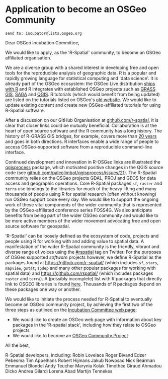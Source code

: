 # Application to become an OSGeo Community

	send to: incubator@lists.osgeo.org
    
Dear OSGeo Incubation Committee,

We would like to apply, as the 'R-Spatial' community, to become an OSGeo affiliated organisation.

We are a diverse group with a shared interest in developing free and open tools for the reproducible analysis of geographic data. R is a popular and rapidly growing language for statistical computing and 'data science'. It is already part of the OSGeo ecosystem: the OSGeo Live distribution [ships with R](https://github.com/OSGeo/OSGeoLive/blob/master/bin/install_R.sh) and R integrates with established OSGeo projects such as [GRASS GIS](https://grasswiki.osgeo.org/wiki/R_statistics), [SAGA](https://cran.r-project.org/package=RSAGA) and [QGIS](https://docs.qgis.org/3.16/en/docs/). R tutorials (which would benefit from being updated) are listed on the tutorials listed on OSGeo's [old website](http://old.www.osgeo.org/educational_content). We would like to update existing content and create new OSGeo-affiliated tutorials for using R-Spatial software.

After a discussion on our GitHub Organisation at [github.com/r-spatial](https://github.com/r-spatial), it is clear that closer links could be mutually beneficial. Collaboration is at the heart of open source software and the R community has a long history. The history of R-GRASS GIS bridges, for example, covers more than [20 years](https://doi.org/10.1016/S0098-3004(00)00057-1) and goes in both directions. R interfaces enable a wide range of people to access OSGeo-supported software from a reproducible command-line interface. 

Continued development and innovation in R-OSGeo links are illustrated the [qgisprocess](https://github.com/paleolimbot/qgisprocess) package, which motivated positive changes in the QGIS source code (see [github.com/paleolimbot/qgisprocess/issues/21](https://github.com/paleolimbot/qgisprocess/issues/21)). The R-Spatial community relies on the OSGeo projects GDAL, PROJ and GEOS for data access and geographic operations. Core R-Spatial packages `sf`, `raster` and `terra` use bindings to the libraries for much of the heavy lifting and many thousands of people using R for spatial research (often without knowing) run OSGeo support code every day. We would like to support the ongoing work of these vital components of the wider community that is represented by the OSGeo-affiliated conference series FOSS4G. We also anticipate benefits from being part of the wider OSGeo community and would like to be more active members of the wider movement advocating free and open source software for geospatial.

'R-Spatial' can be loosely defined as the ecosystem of code, projects and people using R for working with and adding value to spatial data. A manifestation of the wider R-Spatial community is the friendly, vibrant and diverse range of voices using the [#rspatial](https://twitter.com/search?q=%23rspatial) tag on Twitter. For the purposes of OSGeo supported *software* projects however, we define R-Spatial as the packages found at https://github.com/r-spatial/ (which includes `sf`, `stars`, `mapview`, `gstat`, `spdep` and many other popular packages for working with spatial data) and https://github.com/rspatial/ (which includes packages `raster` and `terra`). A (possibly incomplete) list with R packages that directly link to OSGEO libraries is found [here](https://github.com/r-spatial/discuss/wiki/R-packages-that-use-the-OSGEO-stack-in-System-Requirements:). Thousands of R packages depend on these packages one way or another.

We would like to initiate the process needed for R-Spatial to eventually become an OSGeo community project, by achieving the first two of the three steps as outlined on the [Incubation Committee web page](https://wiki.osgeo.org/wiki/Incubation_Committee#Step_1:_Add_OSGeo_Website_Project_Page):

- We would like to create an OSGeo web page with information about key packages in the 'R-spatial stack', including how they relate to OSGeo projects
- We would like to become an [OSGeo Community Project](https://wiki.osgeo.org/wiki/Incubation_Committee#Step_2:_Join_Community_Projects_Program)

All the best,

R-Spatial developers, including:
Robin Lovelace
Roger Bivand
Edzer Pebesma
Tim Appelhans
Robert Hijmans
Jakub Nowosad
Nick Bearman
Emmanuel Blondel
Andy Teucher
Marynia Kolak
Timothée Giraud
Ahmadou Dicko
Andrea Gilardi
Lorena Abad
Martijn Tennekes
